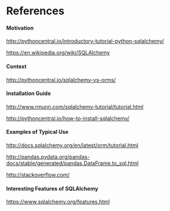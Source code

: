 <h1> References </h1>

<h4> Motivation </h4>

http://pythoncentral.io/introductory-tutorial-python-sqlalchemy/

https://en.wikipedia.org/wiki/SQLAlchemy

<h4> Context </h4>

http://pythoncentral.io/sqlalchemy-vs-orms/ 

<h4> Installation Guide </h4>

http://www.rmunn.com/sqlalchemy-tutorial/tutorial.html

http://pythoncentral.io/how-to-install-sqlalchemy/

<h4> Examples of Typical Use </h4>

http://docs.sqlalchemy.org/en/latest/orm/tutorial.html

http://pandas.pydata.org/pandas-docs/stable/generated/pandas.DataFrame.to_sql.html

http://stackoverflow.com/

<h4> Interesting Features of SQLAlchemy </h4>

https://www.sqlalchemy.org/features.html
